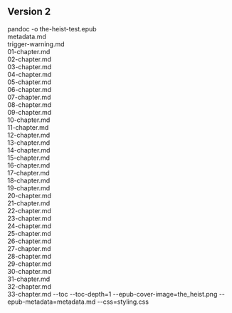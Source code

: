 ## Version 2

pandoc -o the-heist-test.epub \
metadata.md \
trigger-warning.md \
01-chapter.md \
02-chapter.md \
03-chapter.md \
04-chapter.md \
05-chapter.md \
06-chapter.md \
07-chapter.md \
08-chapter.md \
09-chapter.md \
10-chapter.md \
11-chapter.md \
12-chapter.md \
13-chapter.md \
14-chapter.md \
15-chapter.md \
16-chapter.md \
17-chapter.md \
18-chapter.md \
19-chapter.md \
20-chapter.md \
21-chapter.md \
22-chapter.md \
23-chapter.md \
24-chapter.md \
25-chapter.md \
26-chapter.md \
27-chapter.md \
28-chapter.md \
29-chapter.md \
30-chapter.md \
31-chapter.md \
32-chapter.md \
33-chapter.md --toc --toc-depth=1 --epub-cover-image=the_heist.png --epub-metadata=metadata.md --css=styling.css


